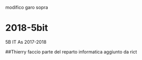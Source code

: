 modifico garo sopra
# 2018-5bit
5B IT As 2017-2018

##Thierry
faccio parte del reparto informatica 
aggiunto da rict
